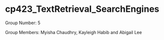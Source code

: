 # cp423_TextRetrieval_SearchEngines

Group Number: 5 

Group Members: Myisha Chaudhry, Kayleigh Habib and Abigail Lee

